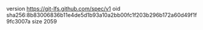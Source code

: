 version https://git-lfs.github.com/spec/v1
oid sha256:8b83006836b11e4de5d1b93a10a2bb00fc1f203b296b172a60d49f1f9fc3007a
size 2059
